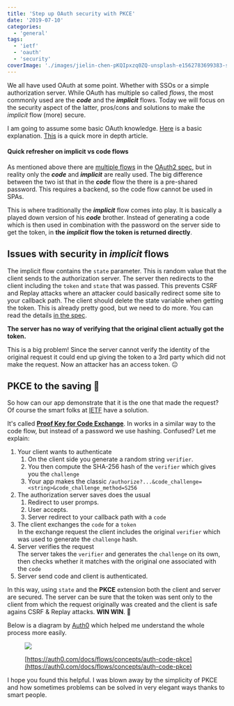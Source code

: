 ```yaml
---
title: 'Step up OAuth security with PKCE'
date: '2019-07-10'
categories:
  - 'general'
tags:
  - 'ietf'
  - 'oauth'
  - 'security'
coverImage: './images/jielin-chen-pKQIpxzq0ZQ-unsplash-e1562783699383-scaled.jpg'
---
```


We all have used OAuth at some point. Whether with SSOs or a simple authorization server. While OAuth has multiple so called _flows_, the most commonly used are the _**code**_ and the _**implicit**_ flows. Today we will focus on the security aspect of the latter, pros/cons and solutions to make the _implicit_ flow (more) secure.

I am going to assume some basic OAuth knowledge. [Here](https://medium.com/@darutk/the-simplest-guide-to-oauth-2-0-8c71bd9a15bb) is a basic explanation. [This](https://aaronparecki.com/oauth-2-simplified/) is a quick more in depth article.

#### Quick refresher on implicit vs code flows

As mentioned above there are [multiple flows](https://oauth.net/2/) in the [OAuth2 spec](https://tools.ietf.org/html/rfc6749), but in reality only the **_code_** and **_implicit_** are really used. The big difference between the two ist that in the **_code_** flow the there is a pre-shared password. This requires a backend, so the code flow cannot be used in SPAs.

This is where traditionally the **_implicit_** flow comes into play. It is basically a played down version of his **_code_** brother. Instead of generating a code which is then used in combination with the password on the server side to get the token, in **the** _**implicit**_ **flow the token is returned directly**.

## Issues with security in _implicit_ flows

The implicit flow contains the `state` parameter. This is random value that the client sends to the authorization server. The server then redirects to the client including the `token` and `state` that was passed. This prevents CSRF and Replay attacks where an attacker could basically redirect some site to your callback path. The client should delete the state variable when getting the token. This is already pretty good, but we need to do more. You can read the details [in the spec](https://tools.ietf.org/html/rfc6749#section-10.12).

**The server has no way of verifying that the original client actually got the token.**

This is a big problem! Since the server cannot verify the identity of the original request it could end up giving the token to a 3rd party which did not make the request. Now an attacker has an access token. 😐

## PKCE to the saving 🎉

So how can our app demonstrate that it is the one that made the request? Of course the smart folks at [IETF](https://www.ietf.org/) have a solution.

It's called **[Proof Key for Code Exchange](https://tools.ietf.org/html/rfc7636)**. In works in a similar way to the code flow, but instead of a password we use hashing. Confused? Let me explain:

1. Your client wants to authenticate
   1. On the client side you generate a random string `verifier`.
   2. You then compute the SHA-256 hash of the `verifier` which gives you the `challenge`
   3. Your app makes the classic `/authorize?...&code_challenge=<string>&code_challenge_method=S256`
2. The authorization server saves does the usual
   1. Redirect to user promps.
   2. User accepts.
   3. Server redirect to your callback path with a `code`
3. The client exchanges the `code` for a `token`  
   In the exchange request the client includes the original `verifier` which was used to generate the `challenge` hash.
4. Server verifies the request  
   The server takes the `verifier` and generates the `challenge` on its own, then checks whether it matches with the original one associated with the `code`
5. Server send code and client is authenticated.

In this way, using `state` and the **PKCE** extension both the client and server are secured. The server can be sure that the token was sent only to the client from which the request originally was created and the client is safe agains CSRF & Replay attacks. **WIN WIN**. 💪

Below is a diagram by [Auth0](https://auth0.com/) which helped me understand the whole process more easily.

<figure>

![](images/auth-sequence-auth-code-pkce.png)

<figcaption>

[https://auth0.com/docs/flows/concepts/auth-code-pkce](https://auth0.com/docs/flows/concepts/auth-code-pkce)

</figcaption>

</figure>

I hope you found this helpful. I was blown away by the simplicity of PKCE and how sometimes problems can be solved in very elegant ways thanks to smart people.
